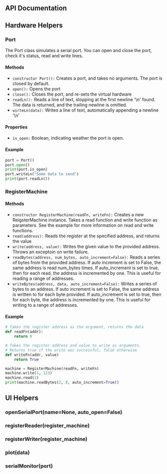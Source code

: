 ## API Documentation

## Hardware Helpers

### Port
The Port class simulates a serial port.
You can open and close the port, check it's status, read and write lines.

#### Methods
* `constructor Port():` Creates a port, and takes no arguments. The port is closed by default.
* `open():` Opens the port
* `close():` Closes the port, and re-sets the virtual hardware
* `readLn():` Reads a line of text, stopping at the first newline '\n' found. The data is returned, and the trailing newline is omitted.
* `wirteLn(data):` Writes a line of text, automatically appending a newline '\n'

#### Properties
* `is_open:` Boolean, indicating weather the port is open.

#### Example
```python
port = Port()
port.open()
print(port.is_open)
port.writeLn("Some data to send")
print(port.readLn())
```

### RegisterMachine

#### Methods
* `constructor RegisterMachine(readFn, writeFn):` Creates a new ReigsterMachine instance. Takes a read function and write function as parameters. See the example for more information on read and write functions.
* `read(address):` Reads the register at the specified address, and returns the value
* `write(address, value):` Writes the given value to the provided address. Throws an exceptoin on write failure.
* `readBytes(address, num_bytes, auto_increment=False):` Reads a series of bytes from the provided address. If auto increment is set to False, the same address is read num_bytes times. If auto_increment is set to true, then for each read, the address is incremented by one. This is useful for reading a range of addresses.
* `writeBytes(address, data, auto_increment=False):` Writes a series of bytes to an address. If auto increment is set to False, the same address is written to for each byte provided. If auto_increment is set to true, then for each byte, the address is incremented by one. This is useful for writing to a range of addresses.

#### Example
```python
# Takes the register address as the argument, returns the data
def readFn(addr):
    return 0

# Takes the register address and value to write as arguments.
# Returns true if the write was successful, false otherwise
def writeFn(addr, value)
    return True

machine = RegisterMachine(readFn, writeFn)
machine.write(1, 123)
machine.read(1)
print(machine.readBytes(2, 8, auto_increment=True))
```

## UI Helpers

### openSerialPort(name=None, auto_open=False)

### registerReader(register_machine)

### registerWriter(register_machine)

### plot(data)

### serialMonitor(port)